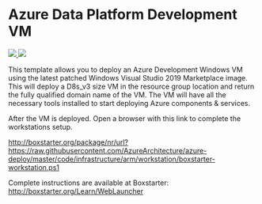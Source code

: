 # Azure Data Platform Development VM

<a href="https://portal.azure.com/#create/Microsoft.Template/uri/https%3A%2F%2Fraw.githubusercontent.com%2FDPi30-Team%2FARM%2Fmaster%2Fdev-vm%2Fazuredeploy.json" target="_blank">
    <img src="http://azuredeploy.net/deploybutton.png"/>
</a>

<a href="http://armviz.io/#/?load=https%3A%2F%2Fraw.githubusercontent.com%2FDPi30-Team%2FARM%2Fmaster%2Fdev-vm%2Fazuredeploy.json" target="_blank">
    <img src="http://armviz.io/visualizebutton.png"/>
</a>

This template allows you to deploy an Azure Development Windows VM using the latest patched Windows Visual Studio 2019 Marketplace image. This will deploy a D8s_v3 size VM in the resource group location and return the fully qualified domain name of the VM. The VM will have all the necessary tools installed to start deploying Azure components & services.

After the VM is deployed. Open a browser with this link to complete the workstations setup. 

http://boxstarter.org/package/nr/url?https://raw.githubusercontent.com/AzureArchitecture/azure-deploy/master/code/infrastructure/arm/workstation/boxstarter-workstation.ps1 

Complete instructions are available at Boxstarter: http://boxstarter.org/Learn/WebLauncher